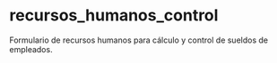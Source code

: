 # recursos_humanos_control
Formulario de recursos humanos para cálculo y control de sueldos de empleados.

